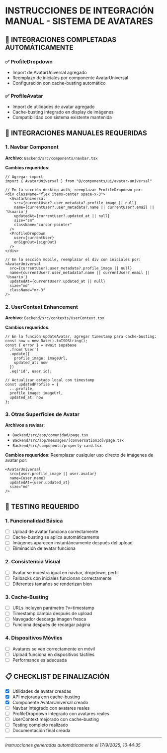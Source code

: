 # INSTRUCCIONES DE INTEGRACIÓN MANUAL - SISTEMA DE AVATARES

## 🎯 INTEGRACIONES COMPLETADAS AUTOMÁTICAMENTE

### ✅ ProfileDropdown
- Import de AvatarUniversal agregado
- Reemplazo de iniciales por componente AvatarUniversal
- Configuración con cache-busting automático

### ✅ ProfileAvatar  
- Import de utilidades de avatar agregado
- Cache-busting integrado en display de imágenes
- Compatibilidad con sistema existente mantenida

## 🔧 INTEGRACIONES MANUALES REQUERIDAS

### 1. Navbar Component
**Archivo**: `Backend/src/components/navbar.tsx`

**Cambios requeridos**:
```tsx
// Agregar import
import { AvatarUniversal } from "@/components/ui/avatar-universal"

// En la sección desktop auth, reemplazar ProfileDropdown por:
<div className="flex items-center space-x-3">
  <AvatarUniversal
    src={currentUser?.user_metadata?.profile_image || null}
    name={currentUser?.user_metadata?.name || currentUser?.email || 'Usuario'}
    updatedAt={currentUser?.updated_at || null}
    size="sm"
    className="cursor-pointer"
  />
  <ProfileDropdown 
    user={currentUser} 
    onSignOut={signOut}
  />
</div>

// En la sección mobile, reemplazar el div con iniciales por:
<AvatarUniversal
  src={currentUser?.user_metadata?.profile_image || null}
  name={currentUser?.user_metadata?.name || currentUser?.email || 'Usuario'}
  updatedAt={currentUser?.updated_at || null}
  size="md"
  className="mr-3"
/>
```

### 2. UserContext Enhancement
**Archivo**: `Backend/src/contexts/UserContext.tsx`

**Cambios requeridos**:
```tsx
// En la función updateAvatar, agregar timestamp para cache-busting:
const now = new Date().toISOString();
const { error } = await supabase
  .from('User')
  .update({ 
    profile_image: imageUrl,
    updated_at: now
  })
  .eq('id', user.id);

// Actualizar estado local con timestamp
const updatedProfile = { 
  ...profile, 
  profile_image: imageUrl,
  updated_at: now
};
```

### 3. Otras Superficies de Avatar
**Archivos a revisar**:
- `Backend/src/app/comunidad/page.tsx`
- `Backend/src/app/messages/[conversationId]/page.tsx`
- `Backend/src/components/property-card.tsx`

**Cambios requeridos**:
Reemplazar cualquier uso directo de imágenes de avatar por:
```tsx
<AvatarUniversal
  src={user.profile_image || user.avatar}
  name={user.name}
  updatedAt={user.updated_at}
  size="md"
/>
```

## 🧪 TESTING REQUERIDO

### 1. Funcionalidad Básica
- [ ] Upload de avatar funciona correctamente
- [ ] Cache-busting se aplica automáticamente
- [ ] Imágenes aparecen instantáneamente después del upload
- [ ] Eliminación de avatar funciona

### 2. Consistencia Visual
- [ ] Avatar se muestra igual en navbar, dropdown, perfil
- [ ] Fallbacks con iniciales funcionan correctamente
- [ ] Diferentes tamaños se renderizan bien

### 3. Cache-Busting
- [ ] URLs incluyen parámetro ?v=timestamp
- [ ] Timestamp cambia después de upload
- [ ] Navegador descarga imagen fresca
- [ ] Funciona después de recargar página

### 4. Dispositivos Móviles
- [ ] Avatares se ven correctamente en móvil
- [ ] Upload funciona en dispositivos táctiles
- [ ] Performance es adecuada

## 📋 CHECKLIST DE FINALIZACIÓN

- [x] Utilidades de avatar creadas
- [x] API mejorada con cache-busting
- [x] Componente AvatarUniversal creado
- [ ] Navbar integrado con avatares reales
- [ ] ProfileDropdown integrado con avatares reales
- [ ] UserContext mejorado con cache-busting
- [ ] Testing completo realizado
- [ ] Documentación final creada

---
*Instrucciones generadas automáticamente el 17/9/2025, 10:44:35*
